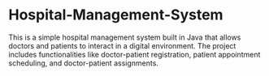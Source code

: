 # Hospital-Management-System
This is a simple hospital management system built in Java that allows doctors and patients to interact in a digital environment. The project includes functionalities like doctor-patient registration, patient appointment scheduling, and doctor-patient assignments.
